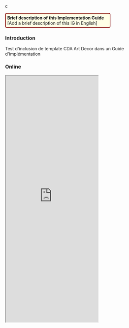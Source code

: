c<p style="padding: 5px; border-radius: 5px; border: 2px solid maroon; background: #ffffe6; width: 65%">
<b>Brief description of this Implementation Guide</b><br>
[Add a brief description of this IG in English]
</p>

<!--  A décommenter si CI-SIS
<div class="figure">
    <img src="ci-sis-logo.png" alt="CI-SIS" title="Logo du CI-SIS" style="width:100%;">
</div>
-->
 
### Introduction

Test d'inclusion de template CDA Art Decor dans un Guide d'implémentation

### Online

<iframe
  id="inlineFrameExample3"
  title="Inline Frame Example"
  width="300"
  height="800"
  src="https://o3sis.esante.gouv.fr/decor/services/RetrieveTemplate?prefix=VSM-&version=&language=fr-FR&ui=en-US&id=1.2.250.1.213.1.1.3.39&effectiveDate=&format=html&collapsable=true)" >

### Auteurs et contributeurs

| Role  | Nom | Organisation | Contact |
| --- | --- | --- | --- |
| **Primary Editor** | Prenom Nom | Agence du Numérique en Santé | prenom.nom@address.email |

### Dépendances

{% include dependency-table.xhtml %}

